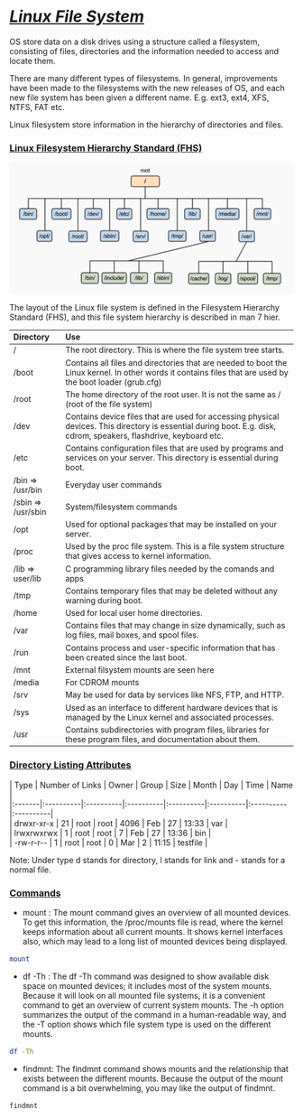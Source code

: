 # <b><ins><i>Linux File System</i></ins></b>  
  
OS store data on a disk drives using a structure called a filesystem, consisting of files, directories and the information needed to access and locate them.  
  
There are many different types of filesystems. In general, improvements have been made to the filesystems with the new releases of OS, and each new file system has been given a different name. E.g. ext3, ext4, XFS, NTFS, FAT etc.  
  
Linux filesystem store information in the hierarchy of directories and files. 
  
### <b><ins>Linux Filesystem Hierarchy Standard (FHS)</ins></b>
![alt text](https://github.com/DevenSuji/MasteringLinux/blob/main/Pictures/LinuxFileSystemHierarchy.PNG?raw=true) 

The layout of the Linux file system is defined in the Filesystem Hierarchy Standard (FHS), and this file system hierarchy is described in man 7 hier.  

| Directory | Use |   
|:-------|:----------|
| / | The root directory. This is where the file system tree starts. |
| /boot | Contains all files and directories that are needed to boot the Linux kernel. In other words it contains files that are used by the boot loader (grub.cfg) |
| /root | The home directory of the root user. It is not the same as / (root of the file system) |
| /dev | Contains device files that are used for accessing physical devices. This directory is essential during boot. E.g. disk, cdrom, speakers, flashdrive, keyboard etc. |
| /etc | Contains configuration files that are used by programs and services on your server. This directory is essential during boot. |
| /bin => /usr/bin | Everyday user commands |
| /sbin => /usr/sbin | System/filesystem commands |
| /opt | Used for optional packages that may be installed on your server. |
| /proc | Used by the proc file system. This is a file system structure that gives access to kernel information. |
| /lib => user/lib | C programming library files needed by the comands and apps |
| /tmp | Contains temporary files that may be deleted without any warning during boot. |
| /home  | Used for local user home directories. |
| /var | Contains files that may change in size dynamically, such as log files, mail boxes, and spool files. |
| /run | Contains process and user-specific information that has been created since the last boot. |
| /mnt | External filsystem mounts are seen here |
| /media | For CDROM mounts |
| /srv | May be used for data by services like NFS, FTP, and HTTP. |
| /sys | Used as an interface to different hardware devices that is managed by the Linux kernel and associated processes. |
| /usr | Contains subdirectories with program files, libraries for these program files, and documentation about them. |

### <b><ins>Directory Listing Attributes</ins></b>  
  
| Type | Number of Links | Owner | Group | Size | Month | Day | Time | Name |   
|:-------|:----------|:----------|:----------|:----------|:----------|:----------|:----------|  
| drwxr-xr-x | 21 | root | root | 4096 | Feb | 27 | 13:33 | var |  
| lrwxrwxrwx | 1 | root | root | 7 | Feb | 27 | 13:36 | bin |  
| -rw-r-r-- | 1 | root | root | 0 | Mar | 2 | 11:15 | testfile |    
  
Note: Under type d stands for directory, l stands for link and - stands for a normal file.

### <b><ins>Commands</ins></b>
* mount : The mount command gives an overview of all mounted devices. To get this information, the /proc/mounts file is read, where the kernel keeps information about all current mounts. It shows kernel interfaces also, which may lead to a long list of mounted devices being displayed.
```bash
mount
```
  
* df -Th : The df -Th command was designed to show available disk space on mounted devices; it includes most of the system mounts. Because it will look on all mounted file systems, it is a convenient command to get an overview of current system mounts. The -h option summarizes the output of the command in a human-readable way, and the -T option shows which file system type is used on the different mounts.
```bash
df -Th
```
* findmnt: The findmnt command shows mounts and the relationship that exists between the different mounts. Because the output of the mount command is a bit overwhelming, you may like the output of findmnt.
```bash
findmnt
```


